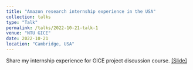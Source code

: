 ```yaml
---
title: "Amazon research internship experience in the USA"
collection: talks
type: "Talk"
permalink: /talks/2022-10-21-talk-1
venue: "NTU GICE"
date: 2022-10-21
location: "Cambridge, USA"
---
```

Share my internship experience for GICE project discussion course. [[Slide]](http://DanielLin94144.github.io/files/Amazon_internship_slide.pdf)
